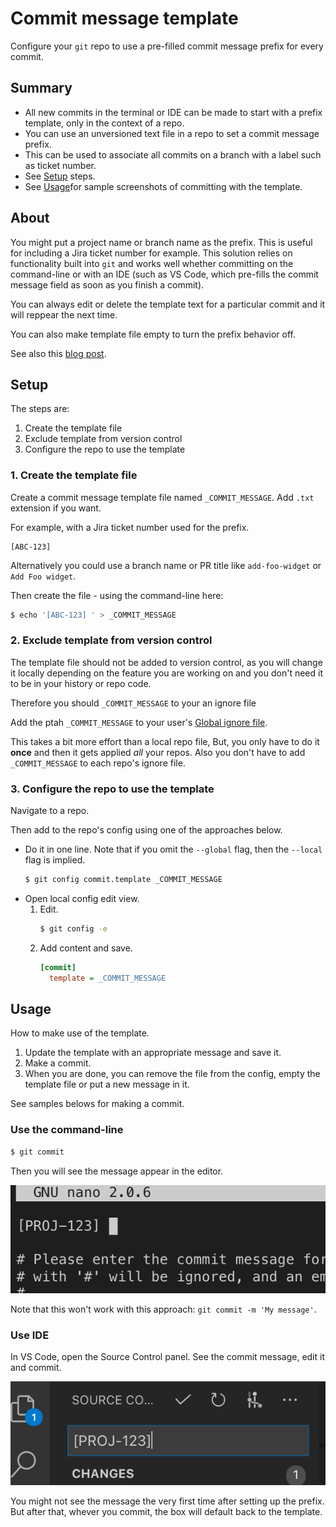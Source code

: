 # Commit message template

Configure your `git` repo to use a pre-filled commit message prefix for every commit. 

## Summary

- All new commits in the terminal or IDE can be made to start with a prefix template, only in the context of a repo.
- You can use an unversioned text file in a repo to set a commit message prefix.
- This can be used to associate all commits on a branch with a label such as ticket number.
- See [Setup](#setup) steps.
- See [Usage](#usage)for sample screenshots of committing with the template.


## About

You might put a project name or branch name as the prefix. This is useful for including a Jira ticket number for example. This solution relies on functionality built into `git` and works well whether committing on the command-line or with an IDE (such as VS Code, which pre-fills the commit message field as soon as you finish a commit).

You can always edit or delete the template text for a particular commit and it will reppear the next time.

You can also make template file empty to turn the prefix behavior off.

See also this [blog post](https://thoughtbot.com/blog/better-commit-messages-with-a-gitmessage-template).


## Setup

The steps are:

1. Create the template file
2. Exclude template from version control
3. Configure the repo to use the template
	
### 1. Create the template file

Create a commit message template file named `_COMMIT_MESSAGE`. Add `.txt` extension if you want.

For example, with a Jira ticket number used for the prefix.

```
[ABC-123] 
```

Alternatively you could use a branch name or PR title like `add-foo-widget` or `Add Foo widget`. 

Then create the file - using the command-line here:

```sh
$ echo '[ABC-123] ' > _COMMIT_MESSAGE
```

### 2. Exclude template from version control

The template file should not be added to version control, as you will change it locally depending on the feature you are working on and you don't need it to be in your history or repo code.

Therefore you should `_COMMIT_MESSAGE` to your an ignore file

Add the ptah `_COMMIT_MESSAGE` to your user's [Global ignore file](global_ignore_file.md). 

This takes a bit more effort than a local repo file, But, you only have to do it **once** and then it gets applied _all_ your repos. Also you don't have to add `_COMMIT_MESSAGE` to each repo's ignore file.

### 3. Configure the repo to use the template

Navigate to a repo.

Then add to the repo's config using one of the approaches below. 

- Do it in one line. Note that if you omit the `--global` flag, then the `--local` flag is implied.
	```sh
	$ git config commit.template _COMMIT_MESSAGE
	```
- Open local config edit view.
	1. Edit.
		```sh
		$ git config -e
		```
	2. Add content and save.
		```ini
		[commit]
		  template = _COMMIT_MESSAGE
		```


## Usage

How to make use of the template.

1. Update the template with an appropriate message and save it.
2. Make a commit.
3. When you are done, you can remove the file from the config, empty the template file or put a new message in it.

See samples belows for making a commit.

### Use the command-line

```sh
$ git commit
```

Then you will see the message appear in the editor.

![Command-line](/.image/command-line.png)

Note that this won't work with this approach: `git commit -m 'My message'`.

### Use IDE

In VS Code, open the Source Control panel. See the commit message, edit it and commit.

![VS Code](/.image/vs-code.png)

You might not see the message the very first time after setting up the prefix. But after that, whever you commit, the box will default back to the template.

